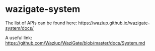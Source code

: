 # wazigate-system

The list of APIs can be found here: https://waziup.github.io/wazigate-system/docs/

A useful link: https://github.com/Waziup/WaziGate/blob/master/docs/System.md
